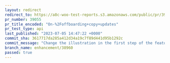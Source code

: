 ```yaml
---
layout: redirect
redirect_to: https://a8c-woo-test-reports.s3.amazonaws.com/public/pr/39055/api/index.html
pr_number: 39055
pr_title_encoded: "On-%2Foffboarding+copy+updates"
pr_test_type: api
last_published: "2023-07-05 14:47:22 +0000"
commit_sha: 3617717da285a412d34a19c7f89d441d95b1292c
commit_message: "Change the illustration in the first step of the feature tour"
branch_name: enhancement/38960
passed: true
---
```

